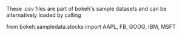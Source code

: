 These .csv files are part of bokeh's sample datasets and can be alternatively loaded by calling

from bokeh.sampledata.stocks import AAPL, FB, GOOG, IBM, MSFT
